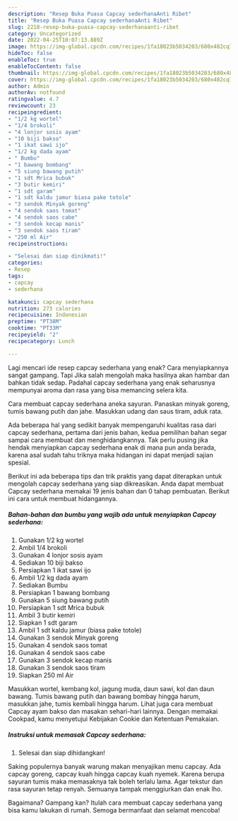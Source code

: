 ```yaml
---
description: "Resep Buka Puasa Capcay sederhanaAnti Ribet"
title: "Resep Buka Puasa Capcay sederhanaAnti Ribet"
slug: 2218-resep-buka-puasa-capcay-sederhanaanti-ribet
category: Uncategorized
date: 2022-04-25T10:07:13.889Z
image: https://img-global.cpcdn.com/recipes/1fa18023b5034203/680x482cq70/capcay-sederhana-foto-resep-utama.jpg
hideToc: false
enableToc: true
enableTocContent: false
thumbnail: https://img-global.cpcdn.com/recipes/1fa18023b5034203/680x482cq70/capcay-sederhana-foto-resep-utama.jpg
cover: https://img-global.cpcdn.com/recipes/1fa18023b5034203/680x482cq70/capcay-sederhana-foto-resep-utama.jpg
author: Admin
authorAv: notfound
ratingvalue: 4.7
reviewcount: 23
recipeingredient:
- "1/2 kg wortel"
- "1/4 brokoli"
- "4 lonjor sosis ayam"
- "10 biji bakso"
- "1 ikat sawi ijo"
- "1/2 kg dada ayam"
- " Bumbu"
- "1 bawang bombang"
- "5 siung bawang putih"
- "1 sdt Mrica bubuk"
- "3 butir kemiri"
- "1 sdt garam"
- "1 sdt kaldu jamur biasa pake totole"
- "3 sendok Minyak goreng"
- "4 sendok saos tomat"
- "4 sendok saos cabe"
- "3 sendok kecap manis"
- "3 sendok saos tiram"
- "250 ml Air"
recipeinstructions:

- "Selesai dan siap dinikmati!"
categories:
- Resep
tags:
- capcay
- sederhana

katakunci: capcay sederhana 
nutrition: 273 calories
recipecuisine: Indonesian
preptime: "PT38M"
cooktime: "PT33M"
recipeyield: "2"
recipecategory: Lunch

---
```



Lagi mencari ide resep capcay sederhana yang enak? Cara menyiapkannya sangat gampang. Tapi Jika salah mengolah maka hasilnya akan hambar dan bahkan tidak sedap. Padahal capcay sederhana yang enak seharusnya mempunyai aroma dan rasa yang bisa memancing selera kita.


Cara membuat capcay sederhana aneka sayuran. Panaskan minyak goreng, tumis bawang putih dan jahe. Masukkan udang dan saus tiram, aduk rata.

Ada beberapa hal yang sedikit banyak mempengaruhi kualitas rasa dari capcay sederhana, pertama dari jenis bahan, kedua pemilihan bahan segar sampai cara membuat dan menghidangkannya. Tak perlu pusing jika hendak menyiapkan capcay sederhana enak di mana pun anda berada, karena asal sudah tahu triknya maka hidangan ini dapat menjadi sajian spesial.


Berikut ini ada beberapa tips dan trik praktis yang dapat diterapkan untuk mengolah capcay sederhana yang siap dikreasikan. Anda dapat membuat Capcay sederhana memakai 19 jenis bahan dan 0 tahap pembuatan. Berikut ini cara untuk membuat hidangannya.

<!--inarticleads1-->

##### Bahan-bahan dan bumbu yang wajib ada untuk menyiapkan Capcay sederhana:

1. Gunakan 1/2 kg wortel
1. Ambil 1/4 brokoli
1. Gunakan 4 lonjor sosis ayam
1. Sediakan 10 biji bakso
1. Persiapkan 1 ikat sawi ijo
1. Ambil 1/2 kg dada ayam
1. Sediakan  Bumbu
1. Persiapkan 1 bawang bombang
1. Gunakan 5 siung bawang putih
1. Persiapkan 1 sdt Mrica bubuk
1. Ambil 3 butir kemiri
1. Siapkan 1 sdt garam
1. Ambil 1 sdt kaldu jamur (biasa pake totole)
1. Gunakan 3 sendok Minyak goreng
1. Gunakan 4 sendok saos tomat
1. Gunakan 4 sendok saos cabe
1. Gunakan 3 sendok kecap manis
1. Gunakan 3 sendok saos tiram
1. Siapkan 250 ml Air


Masukkan wortel, kembang kol, jagung muda, daun sawi, kol dan daun bawang. Tumis bawang putih dan bawang bombay hingga harum, masukkan jahe, tumis kembali hingga harum. Lihat juga cara membuat Capcay ayam bakso dan masakan sehari-hari lainnya. Dengan memakai Cookpad, kamu menyetujui Kebijakan Cookie dan Ketentuan Pemakaian. 

<!--inarticleads2-->

##### Instruksi untuk memasak Capcay sederhana:


1. Selesai dan siap dihidangkan!

Saking populernya banyak warung makan menyajikan menu capcay. Ada capcay goreng, capcay kuah hingga capcay kuah nyemek. Karena berupa sayuran tumis maka memasaknya tak boleh terlalu lama. Agar tekstur dan rasa sayuran tetap renyah. Semuanya tampak menggiurkan dan enak lho. 

Bagaimana? Gampang kan? Itulah cara membuat capcay sederhana yang bisa kamu lakukan di rumah. Semoga bermanfaat dan selamat mencoba!
